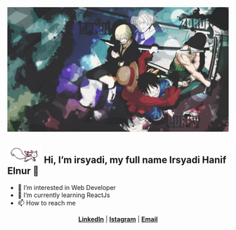 <div align="center">
<img max-width="800" src="https://github.com/irsyadielnur/irsyadielnur/blob/main/03.jpg"/>
</div>

## <img height="40" src="https://github.com/irsyadielnur/irsyadielnur/blob/main/kyubey.gif"/> Hi, I’m irsyadi, my full name Irsyadi Hanif Elnur 👋

- 👀 I’m interested in Web Developer
- 🌱 I’m currently learning ReactJs
- 📫 How to reach me
<p align="center">
  <strong><a href="https://www.linkedin.com/in/irsyadihanifelnur/">LinkedIn</a></strong> |
  <strong><a href="https://www.instagram.com/irsyadielnur/">Istagram</a></strong> |
  <strong><a href="irsyadihanifelnur@gmail.com">Email</a></strong>
</p>

<!---
irsyadielnur/irsyadielnur is a ✨ special ✨ repository because its `README.md` (this file) appears on your GitHub profile.
You can click the Preview link to take a look at your changes.
--->
